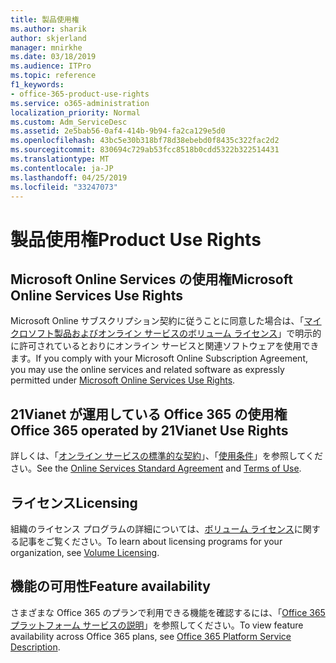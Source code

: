 ```yaml
---
title: 製品使用権
ms.author: sharik
author: skjerland
manager: mnirkhe
ms.date: 03/18/2019
ms.audience: ITPro
ms.topic: reference
f1_keywords:
- office-365-product-use-rights
ms.service: o365-administration
localization_priority: Normal
ms.custom: Adm_ServiceDesc
ms.assetid: 2e5bab56-0af4-414b-9b94-fa2ca129e5d0
ms.openlocfilehash: 43bc5e30b318bf78d38ebebd0f8435c322fac2d2
ms.sourcegitcommit: 830694c729ab53fcc8518b0cdd5322b322514431
ms.translationtype: MT
ms.contentlocale: ja-JP
ms.lasthandoff: 04/25/2019
ms.locfileid: "33247073"
---
```

# <a name="product-use-rights"></a><span data-ttu-id="58e0d-102">製品使用権</span><span class="sxs-lookup"><span data-stu-id="58e0d-102">Product Use Rights</span></span>

## <a name="microsoft-online-services-use-rights"></a><span data-ttu-id="58e0d-103">Microsoft Online Services の使用権</span><span class="sxs-lookup"><span data-stu-id="58e0d-103">Microsoft Online Services Use Rights</span></span>

<span data-ttu-id="58e0d-104">Microsoft Online サブスクリプション契約に従うことに同意した場合は、「[マイクロソフト製品およびオンライン サービスのボリューム ライセンス](http://www.microsoftvolumelicensing.com/DocumentSearch.aspx?Mode=3&DocumentTypeId=37&ShowArchived=true)」で明示的に許可されているとおりにオンライン サービスと関連ソフトウェアを使用できます。</span><span class="sxs-lookup"><span data-stu-id="58e0d-104">If you comply with your Microsoft Online Subscription Agreement, you may use the online services and related software as expressly permitted under [Microsoft Online Services Use Rights](http://www.microsoftvolumelicensing.com/DocumentSearch.aspx?Mode=3&DocumentTypeId=37&ShowArchived=true).</span></span>
  
## <a name="office-365-operated-by-21vianet-use-rights"></a><span data-ttu-id="58e0d-105">21Vianet が運用している Office 365 の使用権</span><span class="sxs-lookup"><span data-stu-id="58e0d-105">Office 365 operated by 21Vianet Use Rights</span></span>

<span data-ttu-id="58e0d-106">詳しくは、「[オンライン サービスの標準的な契約](http://www.21vbluecloud.com/office365/O365-AgreeWebDir/)」、「[使用条件](http://www.21vbluecloud.com/office365/O365-TOU/)」を参照してください。</span><span class="sxs-lookup"><span data-stu-id="58e0d-106">See the [Online Services Standard Agreement](http://www.21vbluecloud.com/office365/O365-AgreeWebDir/) and [Terms of Use](http://www.21vbluecloud.com/office365/O365-TOU/).</span></span>
  
## <a name="licensing"></a><span data-ttu-id="58e0d-107">ライセンス</span><span class="sxs-lookup"><span data-stu-id="58e0d-107">Licensing</span></span>

<span data-ttu-id="58e0d-108">組織のライセンス プログラムの詳細については、[ボリューム ライセンス](https://go.microsoft.com/fwlink/?LinkId=393693)に関する記事をご覧ください。</span><span class="sxs-lookup"><span data-stu-id="58e0d-108">To learn about licensing programs for your organization, see [Volume Licensing](https://go.microsoft.com/fwlink/?LinkId=393693).</span></span>
  
## <a name="feature-availability"></a><span data-ttu-id="58e0d-109">機能の可用性</span><span class="sxs-lookup"><span data-stu-id="58e0d-109">Feature availability</span></span>

<span data-ttu-id="58e0d-110">さまざまな Office 365 のプランで利用できる機能を確認するには、「[Office 365 プラットフォーム サービスの説明](https://technet.microsoft.com/en-us/library/office-365-platform-service-description.aspx)」を参照してください。</span><span class="sxs-lookup"><span data-stu-id="58e0d-110">To view feature availability across Office 365 plans, see [Office 365 Platform Service Description](https://technet.microsoft.com/en-us/library/office-365-platform-service-description.aspx).</span></span>
  

